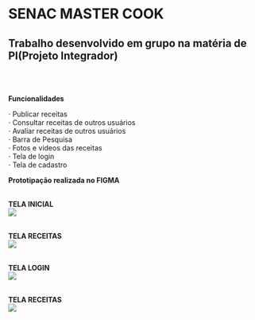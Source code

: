 # <h1>SENAC MASTER COOK</h1>
<h2>Trabalho desenvolvido em grupo na matéria de PI(Projeto Integrador)</h2><br><br>

<strong>Funcionalidades</strong><br>

⋅ Publicar receitas<br>
⋅ Consultar receitas de outros usuários<br>
⋅ Avaliar receitas de outros usuários<br>
⋅ Barra de Pesquisa<br>
⋅ Fotos e videos das receitas<br>
⋅ Tela de login<br>
⋅ Tela de cadastro<br>


<strong> Prototipação realizada no FIGMA </strong><br><br>

<strong> TELA INICIAL </strong><br>
<img src="/public/Imagens do protótipo/TelaInicial.png"><br><br>

<strong> TELA RECEITAS </strong><br>
<img src="/public/Imagens do protótipo/TelaReceita.png"><br><br>

<strong> TELA LOGIN </strong><br>
<img src="/public/Imagens do protótipo/TelaLogin.png"><br><br>

<strong> TELA RECEITAS </strong><br>
<img src="/public/Imagens do protótipo/TelaCadastro.png"><br>

